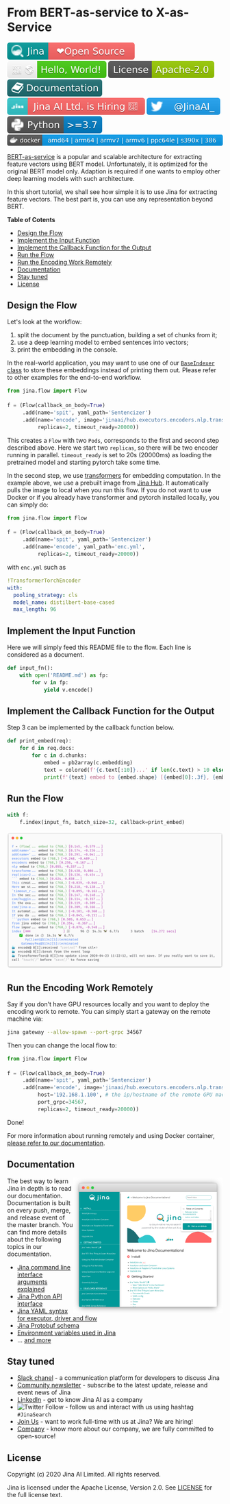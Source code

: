 # From BERT-as-service to X-as-Service

<p align="center">
 
[![Jina](https://github.com/jina-ai/jina/blob/master/.github/badges/jina-badge.svg "We fully commit to open-source")](https://jina.ai)
[![Jina](https://github.com/jina-ai/jina/blob/master/.github/badges/jina-hello-world-badge.svg "Run Jina 'Hello, World!' without installing anything")](https://github.com/jina-ai/jina#jina-hello-world-)
[![Jina](https://github.com/jina-ai/jina/blob/master/.github/badges/license-badge.svg "Jina is licensed under Apache-2.0")](#license)
[![Jina Docs](https://github.com/jina-ai/jina/blob/master/.github/badges/docs-badge.svg "Checkout our docs and learn Jina")](https://docs.jina.ai)
[![We are hiring](https://github.com/jina-ai/jina/blob/master/.github/badges/jina-corp-badge-hiring.svg "We are hiring full-time position at Jina")](https://jobs.jina.ai)
<a href="https://twitter.com/intent/tweet?text=%F0%9F%91%8DCheck+out+Jina%3A+the+New+Open-Source+Solution+for+Neural+Information+Retrieval+%F0%9F%94%8D%40JinaAI_&url=https%3A%2F%2Fgithub.com%2Fjina-ai%2Fjina&hashtags=JinaSearch&original_referer=http%3A%2F%2Fgithub.com%2F&tw_p=tweetbutton" target="_blank">
  <img src="https://github.com/jina-ai/jina/blob/master/.github/badges/twitter-badge.svg"
       alt="tweet button" title="👍Share Jina with your friends on Twitter"></img>
</a>
[![Python 3.7 3.8](https://github.com/jina-ai/jina/blob/master/.github/badges/python-badge.svg "Jina supports Python 3.7 and above")](#)
[![Docker](https://github.com/jina-ai/jina/blob/master/.github/badges/docker-badge.svg "Jina is multi-arch ready, can run on differnt architectures")](https://hub.docker.com/r/jinaai/jina/tags)

</p>

[BERT-as-service](https://github.com/hanxiao/bert-as-service/) is a popular and scalable architecture for extracting feature vectors using BERT model. Unfortunately, it is optimized for the original BERT model only. Adaption is required if one wants to employ other deep learning models with such architecture.

In this short tutorial, we shall see how simple it is to use Jina for extracting feature vectors. The best part is, you can use any representation beyond BERT.



<!-- START doctoc generated TOC please keep comment here to allow auto update -->
<!-- DON'T EDIT THIS SECTION, INSTEAD RE-RUN doctoc TO UPDATE -->
**Table of Cotents**

- [Design the Flow](#design-the-flow)
- [Implement the Input Function](#implement-the-input-function)
- [Implement the Callback Function for the Output](#implement-the-callback-function-for-the-output)
- [Run the Flow](#run-the-flow)
- [Run the Encoding Work Remotely](#run-the-encoding-work-remotely)
- [Documentation](#documentation)
- [Stay tuned](#stay-tuned)
- [License](#license)

<!-- END doctoc generated TOC please keep comment here to allow auto update -->



## Design the Flow 

Let's look at the workflow:

1. split the document by the punctuation, building a set of chunks from it;
2. use a deep learning model to embed sentences into vectors;
3. print the embedding in the console. 

In the real-world application, you may want to use one of our [`BaseIndexer` class](https://jina-ai.github.io/docs/api/jina.executors.indexers.html) to store these embeddings instead of printing them out. Please refer to other examples for the end-to-end workflow.

```python
from jina.flow import Flow

f = (Flow(callback_on_body=True)
     .add(name='spit', yaml_path='Sentencizer')
     .add(name='encode', image='jinaai/hub.executors.encoders.nlp.transformers-pytorch',
          replicas=2, timeout_ready=20000))
```

This creates a `Flow` with two `Pods`, corresponds to the first and second step described above. Here we start two `replicas`, so there will be two encoder running in parallel. `timeout_ready` is set to 20s (20000ms) as loading the pretrained model and starting pytorch take some time. 

In the second step, we use [transformers](https://github.com/huggingface/transformers) for embedding computation. In the example above, we use a prebuilt image from [Jina Hub](https://github.com/jina-ai/jina-hub). It automatically pulls the image to local when you run this flow. If you do not want to use Docker or if you already have transformer and pytorch installed locally, you can simply do:

```python
from jina.flow import Flow

f = (Flow(callback_on_body=True)
     .add(name='spit', yaml_path='Sentencizer')
     .add(name='encode', yaml_path='enc.yml',
          replicas=2, timeout_ready=20000))
```

with `enc.yml` such as 

```yaml
!TransformerTorchEncoder
with:
  pooling_strategy: cls
  model_name: distilbert-base-cased
  max_length: 96
```


## Implement the Input Function

Here we will simply feed this README file to the flow. Each line is considered as a document.

```python
def input_fn():
    with open('README.md') as fp:
        for v in fp:
            yield v.encode()
``` 

## Implement the Callback Function for the Output

Step 3 can be implemented by the callback function below.

```python
def print_embed(req):
    for d in req.docs:
        for c in d.chunks:
            embed = pb2array(c.embedding)
            text = colored(f'{c.text[:10]}...' if len(c.text) > 10 else c.text, 'blue')
            print(f'{text} embed to {embed.shape} [{embed[0]:.3f}, {embed[1]:.3f}...]')
```

## Run the Flow

```python
with f:
    f.index(input_fn, batch_size=32, callback=print_embed)
```

![X service demo screenshot](xservice-demo.png)

## Run the Encoding Work Remotely

Say if you don't have GPU resources locally and you want to deploy the encoding work to remote. You can simply start a gateway on the remote machine via:

```bash
jina gateway --allow-spawn --port-grpc 34567
```

Then you can change the local flow to:

```python
from jina.flow import Flow

f = (Flow(callback_on_body=True)
     .add(name='spit', yaml_path='Sentencizer')
     .add(name='encode', image='jinaai/hub.executors.encoders.nlp.transformers-pytorch',
          host='192.168.1.100', # the ip/hostname of the remote GPU machine
          port_grpc=34567,
          replicas=2, timeout_ready=20000))
```

Done!

For more information about running remotely and using Docker container, [please refer to our documentation](https://docs.jina.ai). 


## Documentation 

<a href="https://docs.jina.ai/">
<img align="right" width="350px" src="https://github.com/jina-ai/jina/blob/master/.github/jina-docs.png" />
</a>

The best way to learn Jina in depth is to read our documentation. Documentation is built on every push, merge, and release event of the master branch. You can find more details about the following topics in our documentation.

- [Jina command line interface arguments explained](https://docs.jina.ai/chapters/cli/main.html)
- [Jina Python API interface](https://docs.jina.ai/api/jina.html)
- [Jina YAML syntax for executor, driver and flow](https://docs.jina.ai/chapters/yaml/yaml.html)
- [Jina Protobuf schema](https://docs.jina.ai/chapters/proto/main.html)
- [Environment variables used in Jina](https://docs.jina.ai/chapters/envs.html)
- ... [and more](https://docs.jina.ai/index.html)


## Stay tuned

- [Slack chanel](https://join.slack.com/t/jina-ai/shared_invite/zt-dkl7x8p0-rVCv~3Fdc3~Dpwx7T7XG8w) - a communication platform for developers to discuss Jina
- [Community newsletter](mailto:newsletter+subscribe@jina.ai) - subscribe to the latest update, release and event news of Jina
- [LinkedIn](https://www.linkedin.com/company/jinaai/) - get to know Jina AI as a company
- ![Twitter Follow](https://img.shields.io/twitter/follow/JinaAI_?label=Follow%20%40JinaAI_&style=social) - follow us and interact with us using hashtag `#JinaSearch`  
- [Join Us](mailto:hr@jina.ai) - want to work full-time with us at Jina? We are hiring!
- [Company](https://jina.ai) - know more about our company, we are fully committed to open-source!


## License

Copyright (c) 2020 Jina AI Limited. All rights reserved.

Jina is licensed under the Apache License, Version 2.0. See [LICENSE](LICENSE) for the full license text.
